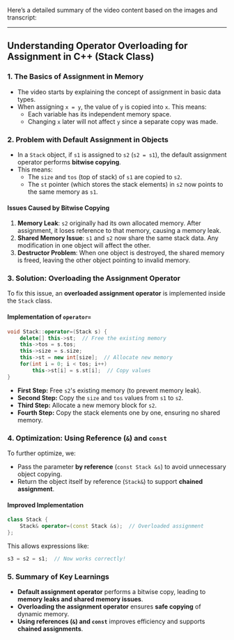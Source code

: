 Here’s a detailed summary of the video content based on the images and transcript:

---

## **Understanding Operator Overloading for Assignment in C++ (Stack Class)**

### **1. The Basics of Assignment in Memory**

- The video starts by explaining the concept of assignment in basic data types.
- When assigning `x = y`, the value of `y` is copied into `x`. This means:
  - Each variable has its independent memory space.
  - Changing `x` later will not affect `y` since a separate copy was made.

### **2. Problem with Default Assignment in Objects**

- In a `Stack` object, if `s1` is assigned to `s2` (`s2 = s1`), the default assignment operator performs **bitwise copying**.
- This means:
  - The `size` and `tos` (top of stack) of `s1` are copied to `s2`.
  - The `st` pointer (which stores the stack elements) in `s2` now points to the same memory as `s1`.

#### **Issues Caused by Bitwise Copying**

1. **Memory Leak**: `s2` originally had its own allocated memory. After assignment, it loses reference to that memory, causing a memory leak.
2. **Shared Memory Issue**: `s1` and `s2` now share the same stack data. Any modification in one object will affect the other.
3. **Destructor Problem**: When one object is destroyed, the shared memory is freed, leaving the other object pointing to invalid memory.

### **3. Solution: Overloading the Assignment Operator**

To fix this issue, an **overloaded assignment operator** is implemented inside the `Stack` class.

#### **Implementation of `operator=`**

```cpp
void Stack::operator=(Stack s) {
    delete[] this->st;  // Free the existing memory
    this->tos = s.tos;
    this->size = s.size;
    this->st = new int[size];  // Allocate new memory
    for(int i = 0; i < tos; i++)
        this->st[i] = s.st[i];  // Copy values
}
```

- **First Step:** Free `s2`'s existing memory (to prevent memory leak).
- **Second Step:** Copy the `size` and `tos` values from `s1` to `s2`.
- **Third Step:** Allocate a new memory block for `s2`.
- **Fourth Step:** Copy the stack elements one by one, ensuring no shared memory.

### **4. Optimization: Using Reference (`&`) and `const`**

To further optimize, we:

- Pass the parameter **by reference** (`const Stack &s`) to avoid unnecessary object copying.
- Return the object itself by reference (`Stack&`) to support **chained assignment**.

#### **Improved Implementation**

```cpp
class Stack {
    Stack& operator=(const Stack &s);  // Overloaded assignment
};
```

This allows expressions like:

```cpp
s3 = s2 = s1;  // Now works correctly!
```

### **5. Summary of Key Learnings**

- **Default assignment operator** performs a bitwise copy, leading to **memory leaks and shared memory issues**.
- **Overloading the assignment operator** ensures **safe copying** of dynamic memory.
- **Using references (`&`) and `const`** improves efficiency and supports **chained assignments**.
